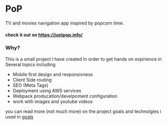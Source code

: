 # PoP
TV and movies navigation app inspired by popcorn time.
#### check it out on **https://justpop.info/**

### Why?
This is a small project I have created In order to get hands on expirience in Several topics including
- Mobile first design and responsivness
- Client Side routing
- SEO (Meta Tags)
- Deployment using AWS services
- Webpack producation/develpoment configuration
- work with images and youtube videos

you can read more (not much more) on the project goals and technolgies i used in  [goals](goals.md)
